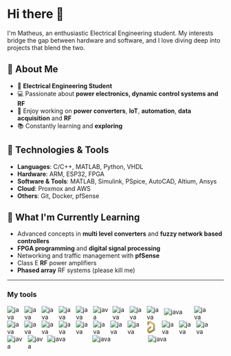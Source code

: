 # Hi there 👋

I'm Matheus, an enthusiastic Electrical Engineering student. My interests bridge the gap between hardware and software, and I love diving deep into projects that blend the two. 

## 🚀 About Me
- 🔋 **Electrical Engineering Student** 
- 💻 Passionate about **power electronics, dynamic control systems and RF** 
- 🔧 Enjoy working on **power converters**, **IoT**, **automation**, **data acquisition** and **RF**
- 📚 Constantly learning and **exploring**

## 🔨 Technologies & Tools
- **Languages**: C/C++, MATLAB, Python, VHDL
- **Hardware**: ARM, ESP32, FPGA
- **Software & Tools**: MATLAB, Simulink, PSpice, AutoCAD, Altium, Ansys
- **Cloud**: Proxmox and AWS
- **Others**: Git, Docker, pfSense

## 🌱 What I'm Currently Learning
- Advanced concepts in **multi level converters** and **fuzzy network based controllers**
- **FPGA programming** and **digital signal processing**
- Networking and traffic management with **pfSense**
- Class E **RF** power amplifiers
- **Phased array** RF systems (please kill me)

---

### My tools

<img align="left" alt="java" width="30" style="padding-right:10px;" src="https://cdn.jsdelivr.net/gh/devicons/devicon@latest/icons/matlab/matlab-original.svg"/>
<img align="left" alt="java" width="30" style="padding-right:10px;" src="https://cdn.jsdelivr.net/gh/devicons/devicon@latest/icons/python/python-original.svg"/>
<img align="left" alt="java" width="30" style="padding-right:10px;" src="https://cdn.jsdelivr.net/gh/devicons/devicon@latest/icons/pytorch/pytorch-original.svg"/>
<img align="left" alt="java" width="30" style="padding-right:10px;" src="https://cdn.jsdelivr.net/gh/devicons/devicon@latest/icons/pandas/pandas-original.svg"/>
<img align="left" alt="java" width="30" style="padding-right:10px;" src="https://cdn.jsdelivr.net/gh/devicons/devicon@latest/icons/matplotlib/matplotlib-plain.svg"/>
<img align="left" alt="java" width="35" style="padding-right:10px;" src="https://cdn.jsdelivr.net/gh/devicons/devicon@latest/icons/numpy/numpy-plain.svg"/>
<img align="left" alt="java" width="30" style="padding-right:10px;" src="https://cdn.jsdelivr.net/gh/devicons/devicon@latest/icons/c/c-plain.svg"/>
<img align="left" alt="java" width="30" style="padding-right:10px;" src="https://cdn.jsdelivr.net/gh/devicons/devicon@latest/icons/cplusplus/cplusplus-plain.svg"/>
<img align="left" alt="java" width="30" style="padding-right:10px;" src="https://cdn.jsdelivr.net/gh/devicons/devicon@latest/icons/cmake/cmake-original.svg"/>
<img align="left" alt="java" width="60" style="padding-right:10px; padding-top:5px" src="https://upload.wikimedia.org/wikipedia/commons/thumb/7/77/Arm_logo_2017.svg/1920px-Arm_logo_2017.svg.png"/>
<img align="left" alt="java" width="30" style="padding-right:10px;" src="https://companieslogo.com/img/orig/MCHP-167156da.png?t=1720244492"/>
<img align="left" alt="java" width="30" style="padding-right:10px;" src="https://cdn.jsdelivr.net/gh/devicons/devicon@latest/icons/docker/docker-original-wordmark.svg"/>
<img align="left" alt="java" width="30" style="padding-right:10px;" src="https://cdn.jsdelivr.net/gh/devicons/devicon@latest/icons/linux/linux-original.svg"/>
<img align="left" alt="java" width="30" style="padding-right:10px;" src="https://cdn.jsdelivr.net/gh/devicons/devicon@latest/icons/amazonwebservices/amazonwebservices-original-wordmark.svg"/>
<img align="left" alt="java" width="30" style="padding-right:10px;" src="https://cdn.jsdelivr.net/gh/devicons/devicon@latest/icons/git/git-original.svg"/>
<img align="left" alt="java" width="30" style="padding-right:10px;" src="https://cdn.jsdelivr.net/gh/devicons/devicon@latest/icons/debian/debian-original.svg"/>
<br>
<img align="left" alt="java" width="30" style="padding-right:10px;" src="https://cdn.jsdelivr.net/gh/devicons/devicon@latest/icons/archlinux/archlinux-original.svg"/>
<img align="left" alt="java" width="30" style="padding-right:10px;" src="https://cdn.jsdelivr.net/gh/devicons/devicon@latest/icons/vscode/vscode-original.svg"/>
<img align="left" alt="java" width="30" style="padding-right:10px;" src="https://cdn.jsdelivr.net/gh/devicons/devicon@latest/icons/cloudflare/cloudflare-original.svg"/>
<img align="left" alt="java" width="30" style="padding-right:10px;" src="https://raw.githubusercontent.com/github/explore/7af95003139e68a3a54e382bb4f23a72836ef348/topics/altium-designer/altium-designer.png"/>
<img align="left" alt="java" width="30" style="padding-right:10px;" src="https://seeklogo.com/images/E/espressif-systems-logo-1350B9E771-seeklogo.com.png"/>
<img align="left" alt="java" width="30" style="padding-right:10px;" src="https://companieslogo.com/img/orig/KEYS-18a34669.png?t=1720244492"/>

<img align="left" alt="java" width="30" style="padding-right:10px;" src="https://companieslogo.com/img/orig/IFX.DE-51990618.png?t=1720244492"/>
<img align="left" alt="java" width="38" style="padding-right:10px;" src="https://upload.wikimedia.org/wikipedia/commons/1/17/STMicroelectronics-Logo.svg"/>

<img align="left" alt="java" width="35" style="padding-right:10px;" src="https://cdn.jsdelivr.net/gh/devicons/devicon@latest/icons/nginx/nginx-original.svg"/>
<img align="left" alt="java" width="95" style="padding-right:10px;" src="https://upload.wikimedia.org/wikipedia/commons/1/14/Ansys_logo_%282019%29.svg"/>
<img align="left" alt="java" width="120" style="padding-right:10px;" src="https://upload.wikimedia.org/wikipedia/en/d/d2/SolidWorks_Logo.svg"/>
<img align="left" alt="java" width="90" style="padding-right:10px;" src="https://upload.wikimedia.org/wikipedia/commons/6/61/AutoCAD-logo.png?20230107114132"/>